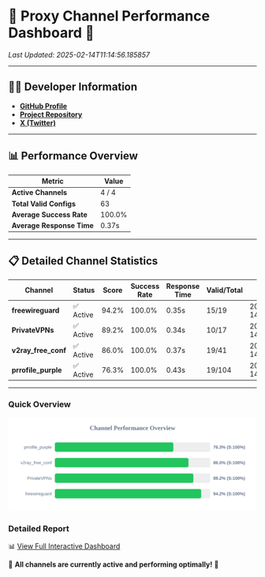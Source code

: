 # 🌟 Proxy Channel Performance Dashboard 🌟

_Last Updated: 2025-02-14T11:14:56.185857_

---

## 👩‍💻 Developer Information

- **[GitHub Profile](https://github.com/4n0nymou3)**  
- **[Project Repository](https://github.com/4n0nymou3/multi-proxy-config-fetcher)**  
- **[X (Twitter)](https://x.com/4n0nymou3)**  

---

## 📊 Performance Overview

| Metric                | Value       |
|-----------------------|-------------|
| **Active Channels**   | 4 / 4       |
| **Total Valid Configs** | 63          |
| **Average Success Rate** | 100.0%      |
| **Average Response Time** | 0.37s       |

---

## 📋 Detailed Channel Statistics

| Channel          | Status     | Score  | Success Rate | Response Time | Valid/Total | Last Success               |
|------------------|------------|--------|--------------|---------------|-------------|----------------------------|
| **freewireguard**  | ✅ Active  | 94.2%  | 100.0% | 0.35s         | 15/19       | 2025-02-14T11:14:56.184009 |
| **PrivateVPNs**  | ✅ Active  | 89.2%  | 100.0% | 0.34s         | 10/17       | 2025-02-14T11:14:55.804903 |
| **v2ray_free_conf**  | ✅ Active  | 86.0%  | 100.0% | 0.37s         | 19/41       | 2025-02-14T11:14:55.426757 |
| **prrofile_purple**  | ✅ Active  | 76.3%  | 100.0% | 0.43s         | 19/104       | 2025-02-14T11:14:54.988659 |

---

### Quick Overview
<div align="center">
  <a href="https://raw.githubusercontent.com/nullluser/NullRepo/refs/heads/main/assets/channel_stats_chart.svg">
    <img src="https://raw.githubusercontent.com/nullluser/NullRepo/refs/heads/main/assets/channel_stats_chart.svg" alt="Source Performance Statistics" width="800">
  </a>
</div>

### Detailed Report
📊 [View Full Interactive Dashboard](https://htmlpreview.github.io/?https://github.com/nullluser/NullRepo/blob/main/assets/performance_report.html)

🎉 **All channels are currently active and performing optimally!** 🎉
